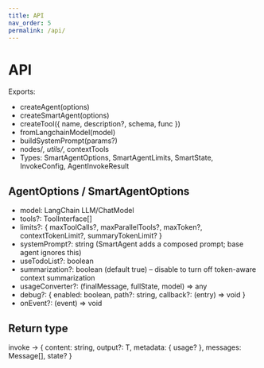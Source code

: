 ```yaml
---
title: API
nav_order: 5
permalink: /api/
---
```


# API

Exports:
- createAgent(options)
- createSmartAgent(options)
- createTool({ name, description?, schema, func })
- fromLangchainModel(model)
- buildSystemPrompt(params?)
- nodes/*, utils/*, contextTools
- Types: SmartAgentOptions, SmartAgentLimits, SmartState, InvokeConfig, AgentInvokeResult

## AgentOptions / SmartAgentOptions
- model: LangChain LLM/ChatModel
- tools?: ToolInterface[]
- limits?: { maxToolCalls?, maxParallelTools?, maxToken?, contextTokenLimit?, summaryTokenLimit? }
- systemPrompt?: string (SmartAgent adds a composed prompt; base agent ignores this)
- useTodoList?: boolean
- summarization?: boolean (default true) – disable to turn off token-aware context summarization
- usageConverter?: (finalMessage, fullState, model) => any
- debug?: { enabled: boolean, path?: string, callback?: (entry) => void }
- onEvent?: (event) => void

## Return type
invoke -> { content: string, output?: T, metadata: { usage? }, messages: Message[], state? }
